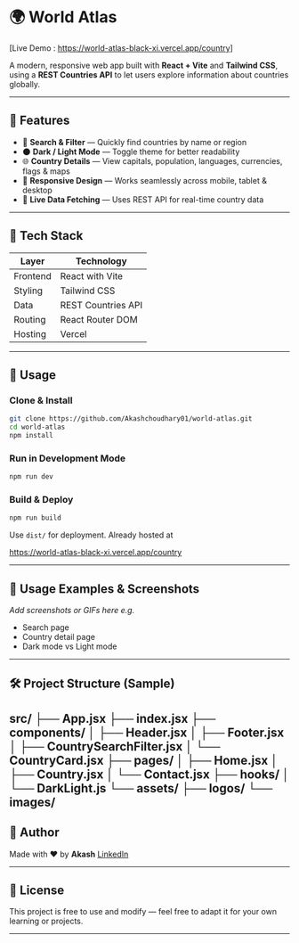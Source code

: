 
# 🌍 World Atlas

[Live Demo :  https://world-atlas-black-xi.vercel.app/country]

A modern, responsive web app built with **React + Vite** and **Tailwind CSS**, using a **REST Countries API** to let users explore information about countries globally.

---

## 🚀 Features

- 🔎 **Search & Filter** — Quickly find countries by name or region  
- 🌑 **Dark / Light Mode** — Toggle theme for better readability  
- 🌐 **Country Details** — View capitals, population, languages, currencies, flags & maps  
- 📱 **Responsive Design** — Works seamlessly across mobile, tablet & desktop  
- 🔄 **Live Data Fetching** — Uses REST API for real-time country data  

---

## 🧱 Tech Stack

| Layer | Technology |
|-------|------------|
| Frontend | React with Vite |
| Styling | Tailwind CSS |
| Data | REST Countries API |
| Routing | React Router DOM |
| Hosting | Vercel |

---

## 📝 Usage

### Clone & Install

```bash
git clone https://github.com/Akashchoudhary01/world-atlas.git
cd world-atlas
npm install
````

### Run in Development Mode

```bash
npm run dev
```


### Build & Deploy

```bash
npm run build
```

Use `dist/` for deployment. Already hosted at 

https://world-atlas-black-xi.vercel.app/country

---

## 🎨 Usage Examples & Screenshots

*Add screenshots or GIFs here*
*e.g.*

* Search page
* Country detail page
* Dark mode vs Light mode

---

## 🛠️ Project Structure (Sample)


src/
├── App.jsx
├── index.jsx
├── components/
│   ├── Header.jsx
│   ├── Footer.jsx
│   ├── CountrySearchFilter.jsx
│   └── CountryCard.jsx
├── pages/
│   ├── Home.jsx
│   ├── Country.jsx
│   └── Contact.jsx
├── hooks/
│   └── DarkLight.js
└── assets/
    ├── logos/
    └── images/
---

## 👤 Author

Made with ❤️ by **Akash**
[LinkedIn](https://www.linkedin.com/in/akashchoudhary007/)

---

## 📄 License

This project is free to use and modify — feel free to adapt it for your own learning or projects.

---
